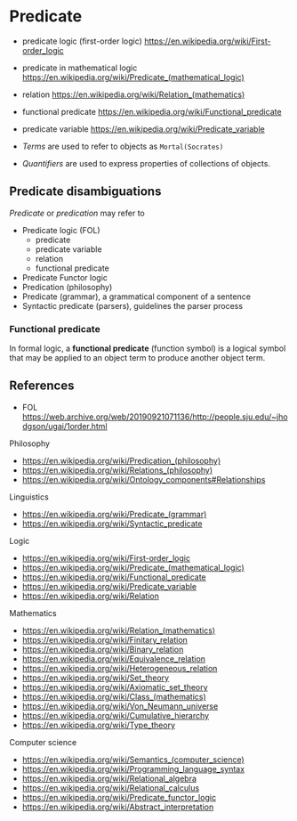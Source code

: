 # Predicate

- predicate logic (first-order logic)
  https://en.wikipedia.org/wiki/First-order_logic
- predicate in mathematical logic
  https://en.wikipedia.org/wiki/Predicate_(mathematical_logic)
- relation
  https://en.wikipedia.org/wiki/Relation_(mathematics)
- functional predicate
  https://en.wikipedia.org/wiki/Functional_predicate
- predicate variable
  https://en.wikipedia.org/wiki/Predicate_variable



- *Terms* are used to refer to objects as `Mortal(Socrates)`
- *Quantifiers* are used to express properties of collections of objects.



## Predicate disambiguations

*Predicate* or *predication* may refer to
- Predicate logic (FOL)
  - predicate
  - predicate variable
  - relation
  - functional predicate
- Predicate Functor logic
- Predication (philosophy)
- Predicate (grammar), a grammatical component of a sentence
- Syntactic predicate (parsers), guidelines the parser process

### Functional predicate
In formal logic, a **functional predicate** (function symbol) is a logical symbol that may be applied to an object term to produce another object term.



## References

* FOL
https://web.archive.org/web/20190921071136/http://people.sju.edu/~jhodgson/ugai/1order.html

Philosophy
- https://en.wikipedia.org/wiki/Predication_(philosophy)
- https://en.wikipedia.org/wiki/Relations_(philosophy)
- https://en.wikipedia.org/wiki/Ontology_components#Relationships

Linguistics
- https://en.wikipedia.org/wiki/Predicate_(grammar)
- https://en.wikipedia.org/wiki/Syntactic_predicate

Logic
- https://en.wikipedia.org/wiki/First-order_logic
- https://en.wikipedia.org/wiki/Predicate_(mathematical_logic)
- https://en.wikipedia.org/wiki/Functional_predicate
- https://en.wikipedia.org/wiki/Predicate_variable
- https://en.wikipedia.org/wiki/Relation

Mathematics
- https://en.wikipedia.org/wiki/Relation_(mathematics)
- https://en.wikipedia.org/wiki/Finitary_relation
- https://en.wikipedia.org/wiki/Binary_relation
- https://en.wikipedia.org/wiki/Equivalence_relation
- https://en.wikipedia.org/wiki/Heterogeneous_relation
- https://en.wikipedia.org/wiki/Set_theory
- https://en.wikipedia.org/wiki/Axiomatic_set_theory
- https://en.wikipedia.org/wiki/Class_(mathematics)
- https://en.wikipedia.org/wiki/Von_Neumann_universe
- https://en.wikipedia.org/wiki/Cumulative_hierarchy
- https://en.wikipedia.org/wiki/Type_theory

Computer science
- https://en.wikipedia.org/wiki/Semantics_(computer_science)
- https://en.wikipedia.org/wiki/Programming_language_syntax
- https://en.wikipedia.org/wiki/Relational_algebra
- https://en.wikipedia.org/wiki/Relational_calculus
- https://en.wikipedia.org/wiki/Predicate_functor_logic
- https://en.wikipedia.org/wiki/Abstract_interpretation
